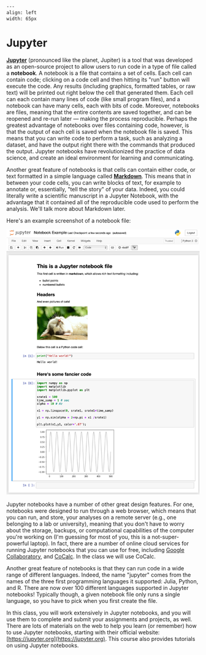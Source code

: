 ```{figure} images/jupyter_logo.svg
---
align: left
width: 65px
```
# Jupyter

[**Jupyter**](https://jupyter.org/) (pronounced like the planet, Jupiter) is a tool that was developed as an open-source project to allow users to run code in a type of file called a **notebook**. A notebook is a file that contains a set of cells. Each cell can contain code; clicking on a code cell and then hitting its "run" button will execute the code. Any results (including graphics, formatted tables, or raw text) will be printed out right below the cell that generated them. Each cell can each contain many lines of code (like small program files), and a notebook can have many cells, each with bits of code. Moreover, notebooks are files, meaning that the entire contents are saved together, and can be reopened and re-run later — making the process reproducible. Perhaps the greatest advantage of notebooks over files containing code, however, is that the output of each cell is saved when the notebook file is saved. This means that you can write code to perform a task, such as analyzing a dataset, and have the output right there with the commands that produced the output. Jupyter notebooks have revolutionized the practice of data science, and create an ideal environment for learning and communicating.

Another great feature of notebooks is that cells can contain either code, or text formatted in a simple language called [**Markdown**](https://daringfireball.net/projects/markdown/). This means that in between your code cells, you can write blocks of text, for example to annotate or, essentially, "tell the  story" of your data. Indeed, you could literally write a scientific manuscript in a Jupyter Notebook, with the advantage that it contained all of the reproducible code used to perform the analysis. We'll talk more about Markdown later.

Here's an example screenshot of a notebook file:

![](images/notebook_example.png)

Jupyter notebooks have a number of other great design features. For one, notebooks were designed to run through a web browser, which means that you can run, and store, your analyses on a remote server (e.g., one belonging to a lab or university), meaning that you don't have to worry about the storage, backups, or computational capabilities of the computer you're working on (I'm guessing for most of you, this is a not-super-powerful laptop). In fact, there are a number of online cloud services for running Jupyter notebooks that you can use for free, including [Google Collaboratory](https://colab.research.google.com/notebooks/intro.ipynb#recent=true), and [CoCalc](https://cocalc.com/). In the class we will use CoCalc.

Another great feature of notebooks is that they can run code in a wide range of different languages. Indeed, the name "jupyter" comes from the names of the three first programming languages it supported: Julia, Python, and R. There are now over 100 different languages supported in Jupyter notebooks! Typically though, a given notebook file only runs a single language, so you have to pick when you first create the file.

In this class, you will work extensively in Jupyter notebooks, and you will use them to complete and submit your assignments and projects, as well. There are lots of materials on the web to help you learn (or remember) how to use Jupyter notebooks, starting with their official website: [https://jupyter.org](https://jupyter.org). This course also provides tutorials on using Jupyter notebooks.
